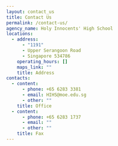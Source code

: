 ```yaml
---
layout: contact_us
title: Contact Us
permalink: /contact-us/
agency_name: Holy Innocents' High School
locations:
  - address:
      - "1191"
      - Upper Serangoon Road
      - Singapore 534786
    operating_hours: []
    maps_link: ""
    title: Address
contacts:
  - content:
      - phone: +65 6283 3381
      - email: HIHS@moe.edu.sg
      - other: ""
    title: Office
  - content:
      - phone: +65 6283 1737
      - email: ""
      - other: ""
    title: Fax
---
```

